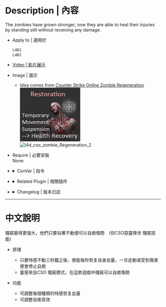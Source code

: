 # Description | 內容
The zombies have grown stronger, now they are able to heal their injuries by standing still without receiving any damage.

* Apply to | 適用於
    ```
    L4D1
    L4D2
    ```

* [Video | 影片展示](https://youtu.be/nlPU6Xz0xWQ)

* Image | 圖示
    * Idea comes from [Counter Strike Online Zombie Regeneration](https://cso.fandom.com/wiki/Zombie_2:_Mutation#Regeneration)
    <br/>![l4d_cso_zombie_Regeneration_1](image/l4d_cso_zombie_Regeneration_1.jpg)
    <br/>![l4d_cso_zombie_Regeneration_2](image/l4d_cso_zombie_Regeneration_2.gif)

* Require | 必要安裝
<br/>None

* <details><summary>ConVar | 指令</summary>

    * cfg\sourcemod\l4d_cso_zombie_regeneration.cfg
        ```php
        // 0=Plugin off, 1=Plugin on.
        l4d_cso_zombie_regeneration_allow "1"

        // Boomer recover hp per second. (0=off)
        l4d_cso_zombie_regeneration_boomer_hp "10"

        // Charger recover hp per second. (0=off)
        l4d_cso_zombie_regeneration_charger_hp "80"

        // Hunter recover hp per second. (0=off)
        l4d_cso_zombie_regeneration_hunter_hp "40"

        // Jockey recover hp per second. (0=off)
        l4d_cso_zombie_regeneration_jockey_hp "50"

        // Turn off the plugin in these maps, separate by commas (no spaces). (0=All maps, Empty = none).
        l4d_cso_zombie_regeneration_map_off ""

        // Turn on the plugin in these game modes, separate by commas (no spaces). (Empty = all).
        l4d_cso_zombie_regeneration_modes ""

        // Turn off the plugin in these game modes, separate by commas (no spaces). (Empty = none).
        l4d_cso_zombie_regeneration_modes_off ""

        // Turn on the plugin in these game modes. 0=All, 1=Coop, 2=Survival, 4=Versus, 8=Scavenge. Add numbers together.
        l4d_cso_zombie_regeneration_modes_tog "0"

        // Smoker recover hp per second. (0=off)
        l4d_cso_zombie_regeneration_smoker_hp "10"

        // CSO Zombie Regeneration - Self Healing file (relative to to sound/, empty=disable)
        l4d_cso_zombie_regeneration_soundfile "ui/beep07.wav"

        // Spitter recover hp per second. (0=off)
        l4d_cso_zombie_regeneration_spitter_hp "5"

        // Tank recover hp per second. (0=off)
        l4d_cso_zombie_regeneration_tank_hp "200"

        // Seconds needed to stand still before health recovering.
        l4d_cso_zombie_regeneration_wait_time "4"
        ```
</details>

* <details><summary>Related Plugin | 相關插件</summary>

    1. [l4d2_supply_woodbox](/l4d2_supply_woodbox): Supply boxes are dropped randomly in the map every certain seconds to provide support for the fight against the zombies.
        * 地圖上隨機出現補給箱，提供人類強力支援 (仿CSO惡靈降世 補給箱)

    2. [weapon_csgo_reload](/l4d2_weapon_csgo_reload): Weapon Quickswitch Reloading in L4D1+2
        * 將武器改成現代遊戲的裝子彈機制 (仿CS2切槍裝彈設定)

    3. [l4d2_cso_knockback](https://github.com/fbef0102/Game-Private_Plugin/tree/main/L4D_插件/Nothing_Impossible_無理改造版/l4d2_cso_knockback): Weapons and Melees now have knockback power like CSO
        * 槍械與近戰武器現在有擊退力 (仿CSO惡靈降世)
</details>

* <details><summary>Changelog | 版本日誌</summary>

    * v1.4 (2024-2-6)
        * Optimize Code

    * v1.3 (2022-7-17)
        * Game mode check

    * v1.2 (2022-6-10)
        * Fixed entity error when no map is running

    * v1.1 (2022-2-11)
        * Add Tank hp check in l4d1 versus mode

    * v1.0 (2021-8-29)
        * [Initial release](https://forums.alliedmods.net/showthread.php?t=334089)
</details>

- - - -
# 中文說明
殭屍變得更強大，他們只要站著不動便可以自癒傷勢　(仿CSO惡靈降世 殭屍技能)

* 原理
    * 只要特感不動三秒鐘之後，便能每秒恢复自身血量，一旦走動或受到傷害便會停止自癒
    * 靈感來自CSO 殭屍模式，在這款遊戲中殭屍可以自癒傷勢

* 功能
    * 可調整每個種類的特感恢复血量
    * 可調整自癒音效
